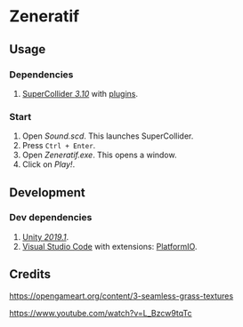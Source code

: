 # Zeneratif

## Usage

### Dependencies

1. [SuperCollider _3.10_](https://supercollider.github.io/) with [plugins](https://supercollider.github.io/sc3-plugins/).

### Start

1. Open _Sound.scd_. This launches SuperCollider.
2. Press `Ctrl + Enter`.
3. Open _Zeneratif.exe_. This opens a window.
4. Click on _Play!_.

## Development

### Dev dependencies

1. [Unity _2019.1_](https://unity3d.com/).
2. [Visual Studio Code](https://code.visualstudio.com/) with extensions: [PlatformIO](https://platformio.org/).

## Credits

https://opengameart.org/content/3-seamless-grass-textures

https://www.youtube.com/watch?v=L_Bzcw9tqTc
